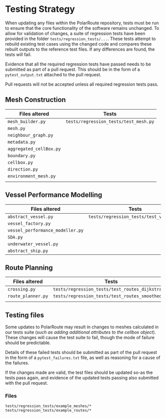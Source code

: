 # Testing Strategy
When updating any files within the PolarRoute repository, tests must be run to ensure that the core functionality of the software remains unchanged. To allow for validation of changes, a suite of regression tests have been provided in the folder `tests/regression_tests/...`. These tests attempt to rebuild existing test cases using the changed code and compares these rebuilt outputs to the reference test files. If any differences are found, the tests will fail. 

Evidence that all the required regression tests have passed needs to be submitted as part of a pull request. This should be in the form of a `pytest_output.txt` attached to the pull request. 

Pull requests will not be accepted unless all required regression tests pass. 

## Mesh Construction

| **Files altered**          | **Tests**                             |
|----------------------------|---------------------------------------|
| `mesh_builder.py`          | `tests/regression_tests/test_mesh.py` |
| `mesh.py`                  |                                       |
| `neighbour_graph.py`       |                                       |
| `metadata.py`              |                                       |
| `aggregated_cellBox.py`    |                                       |
| `boundary.py`              |                                       |
| `cellbox.py`               |                                       |
| `direction.py`             |                                       |
| `environment_mesh.py`      |                                       |
|                            |                                       |



## Vessel Performance Modelling
| **Files altered**                | **Tests**                              |
|----------------------------------|-----------------------------------------|
| `abstract_vessel.py`             | `tests/regression_tests/test_vessel.py` |
| `vessel_factory.py`              |                                         |
| `vessel_performance_modeller.py` |                                         |
| `SDA.py`                         |                                         |
| `underwater_vessel.py`           |                                         |
| `abstract_ship.py`               |                                         |



## Route Planning

| **Files altered**    | **Tests**                                           |
|----------------------|-----------------------------------------------------|
| `crossing.py`        | `tests/regression_tests/test_routes_dijkstra.py`    |
| `route_planner.py`   | `tests/regression_tests/test_routes_smoothed.py`    |
|                      |                                                     |



## Testing files
Some updates to PolarRoute may result in changes to meshes calculated in our tests suite (*such as adding additional attributes to the cellbox object*). These changes will cause the test suite to fail, though the mode of failure should be predictable. 

Details of these failed tests should be submitted as part of the pull request in the form of a `pytest_failures.txt` file, as well as reasoning for a cause of the failures.

If the changes made are valid, the test files should be updated so-as the tests pass again, and evidence of the updated tests passing also submitted with the pull request. 

### Files
`tests/regression_tests/example_meshes/*` 
`tests/regression_tests/example_routes/*` 
